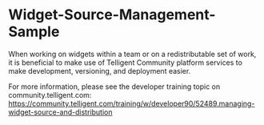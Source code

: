 # Widget-Source-Management-Sample
When working on widgets within a team or on a redistributable set of work, it is beneficial to make use of Telligent Community platform services to make development, versioning, and deployment easier.

For more information, please see the developer training topic on community.telligent.com: https://community.telligent.com/training/w/developer90/52489.managing-widget-source-and-distribution
